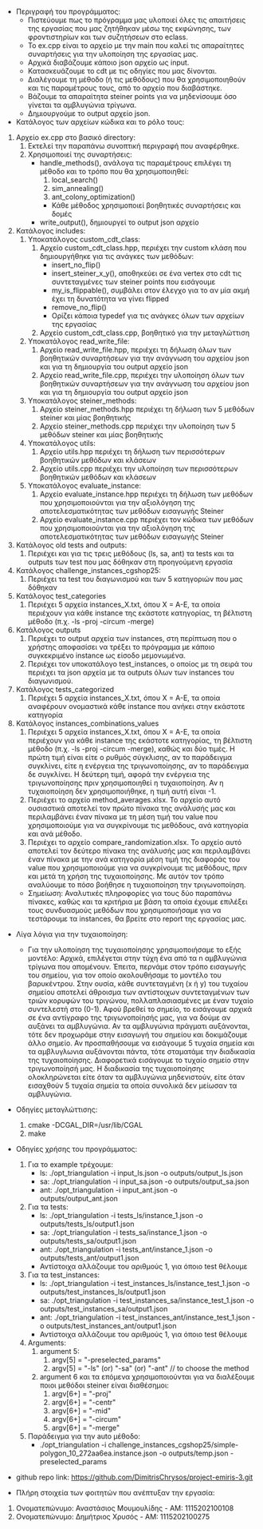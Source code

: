 - Περιγραφή του προγράμματος:
  - Πιστεύουμε πως το πρόγραμμα μας υλοποιεί όλες τις απαιτήσεις της εργασίας που μας ζητήθηκαν μέσω της εκφώνησης, των φροντιστηρίων και των συζητήσεων στο eclass.
  - Το ex.cpp είναι το αρχείο με την main που καλεί τις απαραίτητες συναρτήσεις για την υλοποίηση της εργασίας μας.
  - Αρχικά διαβάζουμε κάποιο json αρχείο ως input.
  - Κατασκευάζουμε το cdt με τις οδηγίες που μας δίνονται.
  - Διαλέγουμε τη μέθοδο (ή τις μεθόδους) που θα χρησιμοποιηθούν και τις παραμέτρους τους, από το αρχείο που διαβάστηκε.
  - Βάζουμε τα απαραίτητα steiner points για να μηδενίσουμε όσο γίνεται τα αμβλυγώνια τρίγωνα.
  - Δημιουργούμε το output αρχείο json.
- Κατάλογος των αρχείων κώδικα και το ρόλο τους:

1) Αρχείο ex.cpp στο βασικό directory:
   1) Εκτελεί την παραπάνω συνοπτική περιγραφή που αναφέρθηκε.
   2) Χρησιμοποιεί της συναρτήσεις:
      - handle_methods(), ανάλογα τις παραμέτρους επιλέγει τη μέθοδο και το τρόπο που θα χρησιμοποιηθεί:
        1) local_search()
        2) sim_annealing()
        3) ant_colony_optimization()
        - Κάθε μέθοδος χρησιμοποιεί βοηθητικές συναρτήσεις και δομές
      - write_output(), δημιουργεί το output json αρχείο
2) Κατάλογος includes:
   1) Υποκατάλογος custom_cdt_class:
      1. Αρχείο custom_cdt_class.hpp, περιέχει την custom κλάση που δημιουργήθηκε για τις ανάγκες των μεθόδων:
         - insert_no_flip()
         - insert_steiner_x_y(), αποθηκεύει σε ένα vertex στο cdt τις συντεταγμένες των steiner points που εισάγουμε
         - my_is_flippable(), συμβάλει στον έλεγχο για το αν μία ακμή έχει τη δυνατότητα να γίνει flipped
         - remove_no_flip()
         - Ορίζει κάποια typedef για τις ανάγκες όλων των αρχείων της εργασίας
      2. Αρχείο custom_cdt_class.cpp, βοηθητικό για την μεταγλώττιση
   2) Υποκατάλογος read_write_file:
      1. Αρχείο read_write_file.hpp, περιέχει τη δήλωση όλων των βοηθητικών συναρτήσεων για την ανάγνωση του αρχείου json και για τη δημιουργία του output αρχείο json
      2. Αρχείο read_write_file.cpp, περιέχει την υλοποίηση όλων των βοηθητικών συναρτήσεων για την ανάγνωση του αρχείου json και για τη δημιουργία του output αρχείο json
   3) Υποκατάλογος steiner_methods:
      1. Αρχείο steiner_methods.hpp περιέχει τη δήλωση των 5 μεθόδων steiner και μίας βοηθητικής
      2. Αρχείο steiner_methods.cpp περιέχει την υλοποίηση των 5 μεθόδων steiner και μίας βοηθητικής
   4) Υποκατάλογος utils:
      1. Αρχείο utils.hpp περιέχει τη δήλωση των περισσότερων βοηθητικών μεθόδων και κλάσεων
      2. Αρχείο utils.cpp περιέχει την υλοποίηση των περισσότερων βοηθητικών μεθόδων και κλάσεων
   5) Υποκατάλογος evaluate_instance:
      1. Αρχείο evaluate_instance.hpp περιέχει τη δήλωση των μεθόδων που χρησιμοποιούνται για την αξιολόγηση της αποτελεσματικότητας των μεθόδων εισαγωγής Steiner
      2. Αρχείο evaluate_instance.cpp περιέχει τον κώδικα των μεθόδων που χρησιμοποιούνται για την αξιολόγηση της αποτελεσματικότητας των μεθόδων εισαγωγής Steiner
3) Κατάλογος old tests and outputs:
   1. Περιέχει και για τις τρεις μεθόδους (ls, sa, ant) τα tests και τα outputs των test που μας δόθηκαν στη προηγούμενη εργασία
4) Κατάλογος challenge_instances_cgshop25:
   1. Περιέχει τα test του διαγωνισμού και των 5 κατηγοριών που μας δόθηκαν
5) Κατάλογος test_categories
   1. Περιέχει 5 αρχεία instances_X.txt, όπου X = A-E, τα οποία περιέχουν για κάθε instance της εκάστοτε κατηγορίας, τη βέλτιστη μέθοδο (π.χ. -ls -proj -circum -merge)
6) Κατάλογος outputs
   1. Περιέχει το output αρχεία των instances, στη περίπτωση που ο χρήστης αποφασίσει να τρέξει το πρόγραμμα με κάποιο συγκεκριμένο instance ως είσοδο μεμονωμένα.
   2. Περιέχει τον υποκατάλογο test_instances, ο οποίος με τη σειρά του περιέχει τα json αρχεία με τα outputs όλων των instances του διαγωνισμού.
7) Κατάλογος tests_categorized
   1. Περιέχει 5 αρχεία instances_X.txt, όπου X = A-E, τα οποία αναφέρουν ονομαστικά κάθε instance που ανήκει στην εκάστοτε κατηγορία
8) Κατάλογος instances_combinations_values
   1. Περιέχει 5 αρχεία instances_X.txt, όπου X = A-E, τα οποία περιέχουν για κάθε instance της εκάστοτε κατηγορίας, τη βέλτιστη μέθοδο (π.χ. -ls -proj -circum -merge), καθώς και δύο τιμές. Η πρώτη τιμή είναι είτε ο ρυθμός σύγκλισης, αν το παράδειγμα συγκλίνει, είτε η ενέργεια της τριγωνοποίησης, αν το παράδειγμα δε συγκλίνει. Η δεύτερη τιμή, αφορά την ενέργεια της τριγωνοποίησης πριν χρησιμοποιηθεί η τυχαιοποίηση. Αν η τυχαιοποίηση δεν χρησιμοποιήθηκε, η τιμή αυτή είναι -1.
   2. Περιέχει το αρχείο method_averages.xlsx. Το αρχείο αυτό ουσιαστικά αποτελεί τον πρώτο πίνακα της ανάλυσής μας και περιλαμβάνει έναν πίνακα με τη μέση τιμή του value που χρησιμοποιούμε για να συγκρίνουμε τις μεθόδους, ανά κατηγορία και ανά μέθοδο.
   3. Περιέχει το αρχείο compare_randomization.xlsx. Το αρχείο αυτό αποτελεί τον δεύτερο πίνακα της ανάλυσής μας και περιλαμβάνει έναν πίνακα με την ανά κατηγορία μέση τιμή της διαφοράς του value που χρησιμοποιούμε για να συγκρίνουμε τις μεθόδους, πριν και μετά τη χρήση της τυχαιοποίησης. Με αυτόν τον τρόπο αναλύουμε το πόσο βοήθησε η τυχαιοποίηση την τριγωνοποίηση.
   - Σημείωση: Αναλυτικές πληροφορίες για τους δύο παραπάνω πίνακες, καθώς και τα κριτήρια με βάση τα οποία έχουμε επιλέξει τους συνδυασμούς μεθόδων που χρησιμοποιήσαμε για να τεστάρουμε τα instances, θα βρείτε στο report της εργασίας μας.

- Λίγα λόγια για την τυχαιοποίηση:
  - Για την υλοποίηση της τυχαιοποίησης χρησιμοποιήσαμε το εξής μοντέλο: Αρχικά, επιλέγεται στην τύχη ένα από τα n αμβλυγώνια τρίγωνα που απομένουν. Έπειτα, περνάμε στον τρόπο εισαγωγής του σημείου, για τον οποίο ακολουθήσαμε το μοντέλο του βαρυκέντρου. Στην ουσία, κάθε συντεταγμένη (x ή y) του τυχαίου σημείου αποτελεί άθροισμα των αντίστοιχων συντεταγμένων των τριών κορυφών του τριγώνου, πολλαπλασιασμένες με έναν τυχαίο συντελεστή στο (0-1). Αφού βρεθεί το σημείο, το εισάγουμε αρχικά σε ένα αντίγραφο της τριγωνοποίησής μας, για να δούμε αν αυξάνει τα αμβλυγώνια. Αν τα αμβλυγώνια πράγματι αυξάνονται, τότε δεν προχωράμε στην εισαγωγή του σημείου και δοκιμάζουμε άλλο σημείο. Αν προσπαθήσουμε να εισάγουμε 5 τυχαία σημεία και τα αμβλυγλωνια αυξάνονται πάντα, τότε σταματάμε την διαδικασία της τυχαιοποίησης. Διαφορετικά εισάγουμε το τυχαίο σημείο στην τριγωνοποίησή μας. Η διαδικασία της τυχαιοποίησης ολοκληρώνεται είτε όταν τα αμβλυγώνια μηδενιστούν, είτε όταν εισαχθούν 5 τυχαία σημεία τα οποία συνολικά δεν μείωσαν τα αμβλυγώνια.

- Οδηγίες μεταγλώττισης:
  1) cmake -DCGAL_DIR=/usr/lib/CGAL
  2) make

- Οδηγίες χρήσης του προγράμματος:
  1) Για το example τρέχουμε:
     - ls: ./opt_triangulation -i input_ls.json -o outputs/output_ls.json
     - sa: ./opt_triangulation -i input_sa.json -o outputs/output_sa.json
     - ant: ./opt_triangulation -i input_ant.json -o outputs/output_ant.json
  2) Για τα tests:
     - ls: ./opt_triangulation -i tests_ls/instance_1.json -o outputs/tests_ls/output1.json
     - sa: ./opt_triangulation -i tests_sa/instance_1.json -o outputs/tests_sa/output1.json
     - ant: ./opt_triangulation -i tests_ant/instance_1.json -o outputs/tests_ant/output1.json
     - Αντίστοιχα αλλάζουμε του αριθμούς 1, για όποιο test θέλουμε
  3) Για τα test_instances:
     - ls: ./opt_triangulation -i test_instances_ls/instance_test_1.json -o outputs/test_instances_ls/output1.json
     - sa: ./opt_triangulation -i test_instances_sa/instance_test_1.json -o outputs/test_instances_sa/output1.json
     - ant: ./opt_triangulation -i test_instances_ant/instance_test_1.json -o outputs/test_instances_ant/output1.json
     - Αντίστοιχα αλλάζουμε του αριθμούς 1, για όποιο test θέλουμε
   4) Arguments:
      1. argument 5:
         1) argv[5] = "-preselected_params"
         2) argv[5] = "-ls" (or) "-sa" (or) "-ant" // to choose the method
      2. argument 6 και τα επόμενα χρησιμοποιούνται για να διαλέξουμε ποιοι μεθόδοι steiner είναι διαθέσημοι:
         1) argv[6+] = "-proj"
         2) argv[6+] = "-centr"
         3) argv[6+] = "-mid"
         4) argv[6+] = "-circum"
         5) argv[6+] = "-merge"
   5) Παράδειγμα για την auto μέθοδο:
      - ./opt_triangulation -i challenge_instances_cgshop25/simple-polygon_10_272aa6ea.instance.json -o outputs/temp.json -preselected_params


- github repo link: https://github.com/DimitrisChrysos/project-emiris-3.git

- Πλήρη στοιχεία των φοιτητών που ανέπτυξαν την εργασία:
1) Ονοματεπώνυμο: Αναστάσιος Μουμουλίδης - ΑΜ: 1115202100108
2) Ονοματεπώνυμο: Δημήτριος Χρυσός - ΑΜ: 1115202100275
